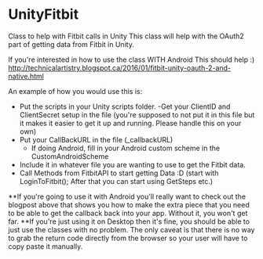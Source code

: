 # UnityFitbit
Class to help with Fitbit calls in Unity
This class will help with the OAuth2 part of getting data from Fitbit in Unity. 

If you're interested in how to use the class WITH Android This should help :)
http://technicalartistry.blogspot.ca/2016/01/fitbit-unity-oauth-2-and-native.html

An example of how you would use this is:
- Put the scripts in your Unity scripts folder.
-Get your ClientID and ClientSecret setup in the file (you're supposed to not put it in this file but it makes it easier to get it up and running. Please handle this on your own)
- Put your CallBackURL in the file (_callbackURL)
  - If doing Android, fill in your Android custom scheme in the CustomAndroidScheme
- Include it in whatever file you are wanting to use to get the Fitbit data.
- Call Methods from FitbitAPI to start getting Data :D
(start with LoginToFitbit(); After that you can start using GetSteps etc.)

**If you're going to use it with Android you'll really want to check out the blogpost above that shows you how to make the extra piece that you need to be able to get the callback back into your app. Without it, you won't get far. 
**If you're just using it on Desktop then it's fine, you should be able to just use the classes with no problem. The only caveat is that there is no way to grab the return code directly from the browser so your user will have to copy paste it manually.
